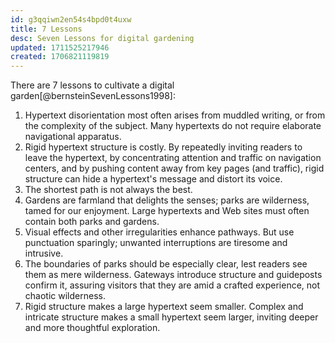 ```yaml
---
id: g3qqiwn2en54s4bpd0t4uxw
title: 7 Lessons
desc: Seven Lessons for digital gardening
updated: 1711525217946
created: 1706821119819
---
```


There are 7 lessons to cultivate a digital garden[@bernsteinSevenLessons1998]:

1. Hypertext disorientation most often arises from muddled writing, or from the
   complexity of the subject. Many hypertexts do not require elaborate navigational
   apparatus.
2. Rigid hypertext structure is costly. By repeatedly inviting readers to leave
   the hypertext, by concentrating attention and traffic on navigation centers, and
   by pushing content away from key pages (and traffic), rigid structure can hide a
   hypertext's message and distort its voice.
3. The shortest path is not always the best.
4. Gardens are farmland that delights the senses; parks are wilderness, tamed
   for our enjoyment. Large hypertexts and Web sites must often contain both parks
   and gardens.
5. Visual effects and other irregularities enhance pathways. But use punctuation
   sparingly; unwanted interruptions are tiresome and intrusive.
6. The boundaries of parks should be especially clear, lest readers see them as
   mere wilderness. Gateways introduce structure and guideposts confirm it,
   assuring visitors that they are amid a crafted experience, not chaotic
   wilderness.
7. Rigid structure makes a large hypertext seem smaller. Complex and intricate
   structure makes a small hypertext seem larger, inviting deeper and more
   thoughtful exploration.
